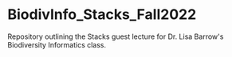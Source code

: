 # BiodivInfo_Stacks_Fall2022
Repository outlining the Stacks guest lecture for Dr. Lisa Barrow's Biodiversity Informatics class.
